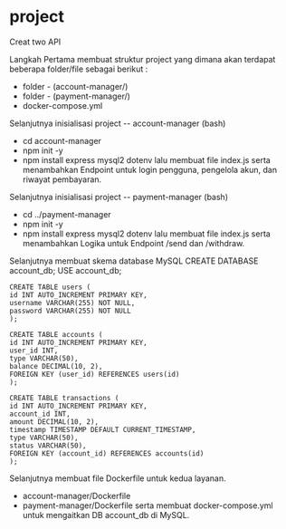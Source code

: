 # project
 Creat two API

 Langkah Pertama
 membuat struktur project yang dimana akan terdapat beberapa folder/file sebagai berikut :
 - folder - (account-manager/)
 - folder - (payment-manager/)
 - docker-compose.yml

 Selanjutnya inisialisasi project -- account-manager
 (bash)
 - cd account-manager
 - npm init -y
 - npm install express mysql2 dotenv
 lalu membuat file index.js serta menambahkan Endpoint untuk login pengguna, pengelola akun, dan riwayat pembayaran.

 Selanjutnya inisialisasi project -- payment-manager
 (bash)
 - cd ../payment-manager
 - npm init -y
 - npm install express mysql2 dotenv
 lalu membuat file index.js serta menambahkan Logika untuk Endpoint /send dan /withdraw.

 Selanjutnya membuat skema database MySQL
 CREATE DATABASE account_db;
    USE account_db;

    CREATE TABLE users (
    id INT AUTO_INCREMENT PRIMARY KEY,
    username VARCHAR(255) NOT NULL,
    password VARCHAR(255) NOT NULL
    );

    CREATE TABLE accounts (
    id INT AUTO_INCREMENT PRIMARY KEY,
    user_id INT,
    type VARCHAR(50),
    balance DECIMAL(10, 2),
    FOREIGN KEY (user_id) REFERENCES users(id)
    );

    CREATE TABLE transactions (
    id INT AUTO_INCREMENT PRIMARY KEY,
    account_id INT,
    amount DECIMAL(10, 2),
    timestamp TIMESTAMP DEFAULT CURRENT_TIMESTAMP,
    type VARCHAR(50),
    status VARCHAR(50),
    FOREIGN KEY (account_id) REFERENCES accounts(id)
    );

 Selanjutnya membuat file Dockerfile untuk kedua layanan.
 - account-manager/Dockerfile
 - payment-manager/Dockerfile
 serta membuat docker-compose.yml untuk mengaitkan DB account_db di MySQL.
